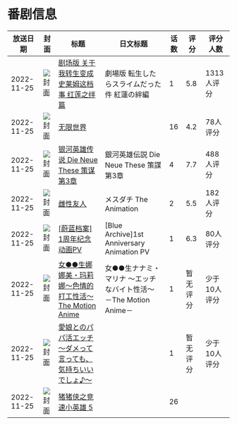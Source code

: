 # 番剧信息

|放送日期|封面|标题|日文标题|话数|评分|评分人数|
|---|---|---|---|---|---|---|
|2022-11-25|![封面](https://lain.bgm.tv/pic/cover/c/41/be/350185_M4C4V.jpg)|[剧场版 关于我转生变成史莱姆这档事 红莲之绊篇](https://bangumi.tv/subject/350185)|劇場版 転生したらスライムだった件 紅蓮の絆編|1|5.8|1313人评分|
|2022-11-25|![封面](https://lain.bgm.tv/pic/cover/c/95/dc/358560_kf1m2.jpg)|[无限世界](https://bangumi.tv/subject/358560)||16|4.2|78人评分|
|2022-11-25|![封面](https://lain.bgm.tv/pic/cover/c/83/b0/381842_bYwIn.jpg)|[银河英雄传说 Die Neue These 策谋 第3章](https://bangumi.tv/subject/381842)|銀河英雄伝説 Die Neue These 策謀 第3章|4|7.7|488人评分|
|2022-11-25|![封面](https://bangumi.tv/img/no_icon_subject.png)|[雌性友人](https://bangumi.tv/subject/399178)|メスダチ The Animation|2|5.5|182人评分|
|2022-11-25|![封面](https://lain.bgm.tv/pic/cover/c/1a/ca/408893_KaSQq.jpg)|[[蔚蓝档案] 1周年纪念动画PV](https://bangumi.tv/subject/408893)|[Blue Archive]1st Anniversary Animation PV|1|6.3|80人评分|
|2022-11-25|![封面](https://bangumi.tv/img/no_icon_subject.png)|[女●●生娜娜美・玛莉娜～色情的打工性活～The Motion Anime](https://bangumi.tv/subject/408943)|女●●生ナナミ・マリナ ～エッチなバイト性活～ －The Motion Anime－|1|暂无评分|少于10人评分|
|2022-11-25|![封面](https://bangumi.tv/img/no_icon_subject.png)|[愛娘とのパパ活エッチ～ダメって言っても、気持ちいいでしょ♪～](https://bangumi.tv/subject/408945)||1|暂无评分|少于10人评分|
|2022-11-25|![封面](https://lain.bgm.tv/pic/cover/c/91/96/471439_f6bf6.jpg)|[猪猪侠之竞速小英雄 5](https://bangumi.tv/subject/471439)||26|||
